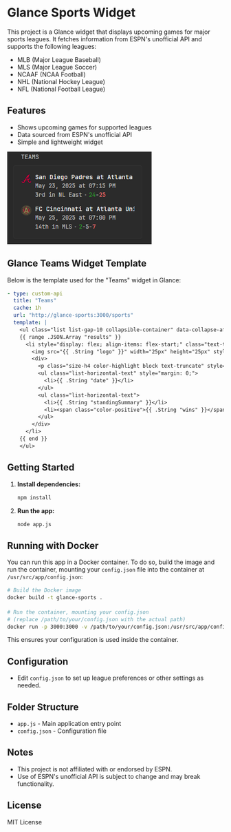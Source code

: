 # Glance Sports Widget

This project is a Glance widget that displays upcoming games for major sports leagues. It fetches information from ESPN's unofficial API and supports the following leagues:

- MLB (Major League Baseball)
- MLS (Major League Soccer)
- NCAAF (NCAA Football)
- NHL (National Hockey League)
- NFL (National Football League)

## Features
- Shows upcoming games for supported leagues
- Data sourced from ESPN's unofficial API
- Simple and lightweight widget

![Widget](assets/widget.png)

## Glance Teams Widget Template

Below is the template used for the "Teams" widget in Glance:

```yaml
- type: custom-api
  title: "Teams"
  cache: 1h
  url: "http://glance-sports:3000/sports"
  template: |
    <ul class="list list-gap-10 collapsible-container" data-collapse-after="5">
    {{ range .JSON.Array "results" }}
      <li style="display: flex; align-items: flex-start;" class="text-truncate">
        <img src="{{ .String "logo" }}" width="25px" height="25px" style="margin-right:8px; margin-top:2px;" />
        <div>
          <p class="size-h4 color-highlight block text-truncate" style="margin: 0;">{{ .String "name" }}</p>
          <ul class="list-horizontal-text" style="margin: 0;">
            <li>{{ .String "date" }}</li>
          </ul>
          <ul class="list-horizontal-text">
            <li>{{ .String "standingSummary" }}</li>
            <li><span class="color-positive">{{ .String "wins" }}</span>{{ if .String "ties" }}-<span class="color-neutral">{{ .String "ties" }}</span>{{ end }}-<span class="color-negative">{{ .String "losses" }}</span></li>
          </ul>
        </div>
      </li>
    {{ end }}
    </ul>
```

## Getting Started

1. **Install dependencies:**
   ```bash
   npm install
   ```
2. **Run the app:**
   ```bash
   node app.js
   ```

## Running with Docker

You can run this app in a Docker container. To do so, build the image and run the container, mounting your `config.json` file into the container at `/usr/src/app/config.json`:

```bash
# Build the Docker image
docker build -t glance-sports .

# Run the container, mounting your config.json
# (replace /path/to/your/config.json with the actual path)
docker run -p 3000:3000 -v /path/to/your/config.json:/usr/src/app/config.json glance-sports
```

This ensures your configuration is used inside the container.

## Configuration
- Edit `config.json` to set up league preferences or other settings as needed.

## Folder Structure
- `app.js` - Main application entry point
- `config.json` - Configuration file

## Notes
- This project is not affiliated with or endorsed by ESPN.
- Use of ESPN's unofficial API is subject to change and may break functionality.

## License
MIT License

